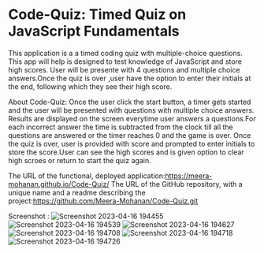 # Code-Quiz: Timed Quiz on JavaScript Fundamentals

This application is a a timed coding quiz with multiple-choice questions. This app will help is designed to test knowledge of JavaScript and store high scores. User will be presente with 4 questions and multiple choice answers.Once the quiz is over ,user have the option to enter their initials at the end, following which they see their high score.

About Code-Quiz:
Once the user click the start button, a timer gets started and the user will be presented with questions with multiple choice answers. Results are displayed on the screen everytime user answers a questions.For each incorrect answer the time is subtracted from the clock till all the questions are answered or the timer reaches 0 and the game is over. Once the quiz is over, user is provided with score and prompted to enter initials to store the score.User can see the high scores and is given option to clear high scroes or return to start the quiz again.

The URL of the functional, deployed application:https://meera-mohanan.github.io/Code-Quiz/
The URL of the GitHub repository, with a unique name and a readme describing the project:https://github.com/Meera-Mohanan/Code-Quiz.git

Screenshot :
![Screenshot 2023-04-16 194455](https://user-images.githubusercontent.com/126405858/232308669-5d7535f6-1a35-4003-b2b1-00d8847fe670.png)
![Screenshot 2023-04-16 194539](https://user-images.githubusercontent.com/126405858/232308673-1720d6bc-3727-479d-9820-766aba0d81b0.png)
![Screenshot 2023-04-16 194627](https://user-images.githubusercontent.com/126405858/232308675-707dd021-7280-43ef-bbd3-cfb35c607b5c.png)
![Screenshot 2023-04-16 194708](https://user-images.githubusercontent.com/126405858/232308676-75ae3ca4-815e-4cd3-bf9d-39a702cc0295.png)
![Screenshot 2023-04-16 194718](https://user-images.githubusercontent.com/126405858/232308677-97618a40-39e2-4fe9-890b-fa4c8adea1fa.png)
![Screenshot 2023-04-16 194726](https://user-images.githubusercontent.com/126405858/232308678-84dc6280-d986-4237-a98e-9c19b7e02b80.png)
